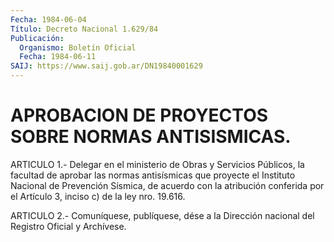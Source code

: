 ```yaml
---
Fecha: 1984-06-04
Título: Decreto Nacional 1.629/84
Publicación:
  Organismo: Boletín Oficial
  Fecha: 1984-06-11
SAIJ: https://www.saij.gob.ar/DN19840001629
---
```

# APROBACION DE PROYECTOS SOBRE NORMAS ANTISISMICAS.

<a id="1"></a>
ARTICULO  1.-  Delegar  en  el  ministerio  de  Obras  y  Servicios Públicos,  la  facultad  de  aprobar  las  normas  antisísmicas que proyecte  el Instituto Nacional de Prevención Sísmica,  de  acuerdo con la atribución  conferida por el Artículo 3, inciso c) de la ley nro. 19.616.

<a id="2"></a>
ARTICULO  2.- Comuníquese, publíquese, dése a la Dirección nacional del Registro Oficial y Archívese.
